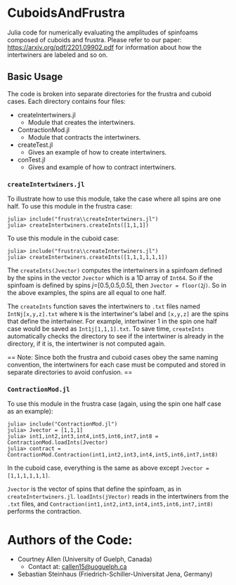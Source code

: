 # CuboidsAndFrustra

Julia code for numerically evaluating the amplitudes of spinfoams composed of cuboids and frustra. Please refer to our paper: https://arxiv.org/pdf/2201.09902.pdf for information about how the intertwiners are labeled and so on.

## Basic Usage

The code is broken into separate directories for the frustra and cuboid cases. Each directory contains four files:

 - createIntertwiners.jl
    - Module that creates the intertwiners.
 - ContractionMod.jl
    - Module that contracts the intertwiners.
 - createTest.jl
    - Gives an example of how to create intertwiners.
 - conTest.jl
    - Gives and example of how to contract intertwiners.

### `createIntertwiners.jl`

To illustrate how to use this module, take the case where all spins are one half. To use this module in the frustra case:

```
julia> include("frustra\\createIntertwiners.jl")
julia> createIntertwiners.createInts([1,1,1])
```

To use this module in the cuboid case:

```
julia> include("frustra\\createIntertwiners.jl")
julia> createIntertwiners.createInts([1,1,1,1,1,1])
```

The `createInts(Jvector)` computes the intertwiners in a spinfoam defined by the spins in the vector `Jvector` which is a 1D array of `Int64`. So if the spinfoam is defined by spins *j*=[0.5,0.5,0.5], then `Jvector = floor(2`*j*`)`. So in the above examples, the spins are all equal to one half.

The `createInts` function saves the intertwiners to `.txt` files named `IntNj[x,y,z].txt` where `N` is the intertwiner's label and `[x,y,z]` are the spins that define the intertwiner. For example, intertwiner 1 in the spin one half case would be saved as `Int1j[1,1,1].txt`. To save time, `createInts` automatically checks the directory to see if the intertwiner is already in the directory, if it is, the intertwiner is not computed again.

== Note: Since both the frustra and cuboid cases obey the same naming convention, the intertwiners for each case must be computed and stored in separate directories to avoid confusion. ==

### `ContractionMod.jl`

To use this module in the frustra case (again, using the spin one half case as an example):

```
julia> include("ContractionMod.jl")
julia> Jvector = [1,1,1]
julia> int1,int2,int3,int4,int5,int6,int7,int8 = ContractionMod.loadInts(Jvector)
julia> contract = ContractionMod.Contraction(int1,int2,int3,int4,int5,int6,int7,int8)
```

In the cuboid case, everything is the same as above except `Jvector = [1,1,1,1,1,1]`.

`Jvector` is the vector of spins that define the spinfoam, as in `createIntertwiners.jl`. `loadInts(jVector)` reads in the intertwiners from the `.txt` files, and `Contraction(int1,int2,int3,int4,int5,int6,int7,int8)` performs the contraction.

# Authors of the Code:

 - Courtney Allen (University of Guelph, Canada)
    - Contact at: callen15@uoguelph.ca
 - Sebastian Steinhaus (Friedrich-Schiller-Universitat Jena, Germany)
